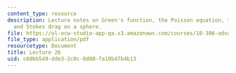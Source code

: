 ```yaml
---
content_type: resource
description: Lecture notes on Green's function, the Poisson equation, the Stokes equation,
  and Stokes drag on a sphere.
file: https://ol-ocw-studio-app-qa.s3.amazonaws.com/courses/18-306-advanced-partial-differential-equations-with-applications-fall-2009/c60bb549dde32c0c8d80fa19b47b4b13_MIT18_306f09_lec26.pdf
file_type: application/pdf
resourcetype: Document
title: Lecture 26
uid: c60bb549-dde3-2c0c-8d80-fa19b47b4b13
---
```

